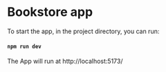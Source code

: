 # Bookstore app

To start the app, in the project directory, you can run:

#### `npm run dev`

The App will run at http://localhost:5173/
